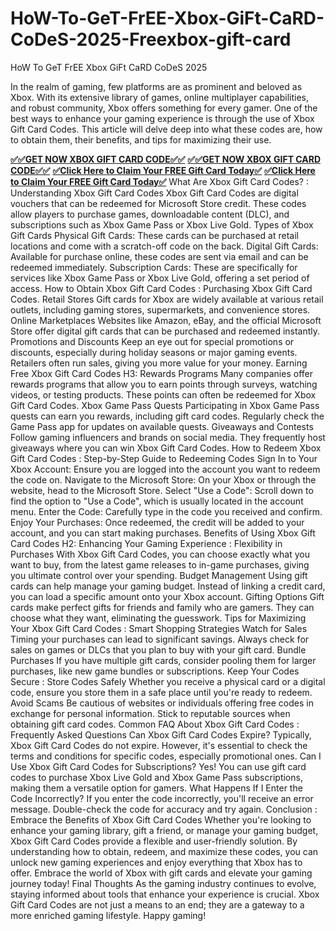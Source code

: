 # HoW-To-GeT-FrEE-Xbox-GiFt-CaRD-CoDeS-2025-Freexbox-gift-card
HoW To GeT FrEE Xbox GiFt CaRD CoDeS 2025



In the realm of gaming, few platforms are as prominent and beloved as Xbox. With its extensive library of games, online multiplayer capabilities, and robust community, Xbox offers something for every gamer. One of the best ways to enhance your gaming experience is through the use of Xbox Gift Card Codes. This article will delve deep into what these codes are, how to obtain them, their benefits, and tips for maximizing their use.

**[✅✅GET NOW XBOX GIFT CARD CODE✅✅](https://webtobanga.com/all-gift-card-code/)**
**[✅✅GET NOW XBOX GIFT CARD CODE✅✅](https://webtobanga.com/all-gift-card-code/)**
**[✅Click Here to Claim Your FREE Gift Card Today✅](https://webtobanga.com/all-gift-card-code/)**
**[✅Click Here to Claim Your FREE Gift Card Today✅](https://webtobanga.com/all-gift-card-code/)**
What Are Xbox Gift Card Codes? : Understanding Xbox Gift Card Codes Xbox Gift Card Codes are digital vouchers that can be redeemed for Microsoft Store credit. These codes allow players to purchase games, downloadable content (DLC), and subscriptions such as Xbox Game Pass or Xbox Live Gold. Types of Xbox Gift Cards Physical Gift Cards: These cards can be purchased at retail locations and come with a scratch-off code on the back. Digital Gift Cards: Available for purchase online, these codes are sent via email and can be redeemed immediately. Subscription Cards: These are specifically for services like Xbox Game Pass or Xbox Live Gold, offering a set period of access. How to Obtain Xbox Gift Card Codes : Purchasing Xbox Gift Card Codes. Retail Stores Gift cards for Xbox are widely available at various retail outlets, including gaming stores, supermarkets, and convenience stores. Online Marketplaces Websites like Amazon, eBay, and the official Microsoft Store offer digital gift cards that can be purchased and redeemed instantly. Promotions and Discounts Keep an eye out for special promotions or discounts, especially during holiday seasons or major gaming events. Retailers often run sales, giving you more value for your money. Earning Free Xbox Gift Card Codes H3: Rewards Programs Many companies offer rewards programs that allow you to earn points through surveys, watching videos, or testing products. These points can often be redeemed for Xbox Gift Card Codes. Xbox Game Pass Quests Participating in Xbox Game Pass quests can earn you rewards, including gift card codes. Regularly check the Game Pass app for updates on available quests. Giveaways and Contests Follow gaming influencers and brands on social media. They frequently host giveaways where you can win Xbox Gift Card Codes. How to Redeem Xbox Gift Card Codes : Step-by-Step Guide to Redeeming Codes Sign In to Your Xbox Account: Ensure you are logged into the account you want to redeem the code on. Navigate to the Microsoft Store: On your Xbox or through the website, head to the Microsoft Store. Select "Use a Code": Scroll down to find the option to "Use a Code", which is usually located in the account menu. Enter the Code: Carefully type in the code you received and confirm. Enjoy Your Purchases: Once redeemed, the credit will be added to your account, and you can start making purchases. Benefits of Using Xbox Gift Card Codes H2: Enhancing Your Gaming Experience : Flexibility in Purchases With Xbox Gift Card Codes, you can choose exactly what you want to buy, from the latest game releases to in-game purchases, giving you ultimate control over your spending. Budget Management Using gift cards can help manage your gaming budget. Instead of linking a credit card, you can load a specific amount onto your Xbox account. Gifting Options Gift cards make perfect gifts for friends and family who are gamers. They can choose what they want, eliminating the guesswork. Tips for Maximizing Your Xbox Gift Card Codes : Smart Shopping Strategies Watch for Sales Timing your purchases can lead to significant savings. Always check for sales on games or DLCs that you plan to buy with your gift card. Bundle Purchases If you have multiple gift cards, consider pooling them for larger purchases, like new game bundles or subscriptions. Keep Your Codes Secure : Store Codes Safely Whether you receive a physical card or a digital code, ensure you store them in a safe place until you're ready to redeem. Avoid Scams Be cautious of websites or individuals offering free codes in exchange for personal information. Stick to reputable sources when obtaining gift card codes. Common FAQ About Xbox Gift Card Codes : Frequently Asked Questions Can Xbox Gift Card Codes Expire? Typically, Xbox Gift Card Codes do not expire. However, it's essential to check the terms and conditions for specific codes, especially promotional ones. Can I Use Xbox Gift Card Codes for Subscriptions? Yes! You can use gift card codes to purchase Xbox Live Gold and Xbox Game Pass subscriptions, making them a versatile option for gamers. What Happens If I Enter the Code Incorrectly? If you enter the code incorrectly, you'll receive an error message. Double-check the code for accuracy and try again. Conclusion : Embrace the Benefits of Xbox Gift Card Codes Whether you're looking to enhance your gaming library, gift a friend, or manage your gaming budget, Xbox Gift Card Codes provide a flexible and user-friendly solution. By understanding how to obtain, redeem, and maximize these codes, you can unlock new gaming experiences and enjoy everything that Xbox has to offer. Embrace the world of Xbox with gift cards and elevate your gaming journey today! Final Thoughts As the gaming industry continues to evolve, staying informed about tools that enhance your experience is crucial. Xbox Gift Card Codes are not just a means to an end; they are a gateway to a more enriched gaming lifestyle. Happy gaming!
